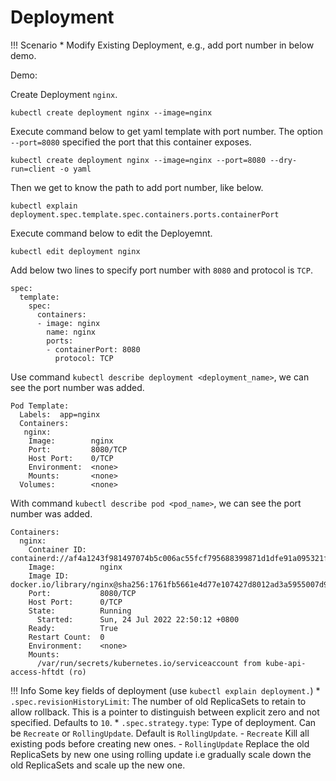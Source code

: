 # Deployment

!!! Scenario
    * Modify Existing Deployment, e.g., add port number in below demo.

Demo:

Create Deployment `nginx`.
```
kubectl create deployment nginx --image=nginx
```

Execute command below to get yaml template with port number.
The option `--port=8080` specified the port that this container exposes.
```
kubectl create deployment nginx --image=nginx --port=8080 --dry-run=client -o yaml
```

Then we get to know the path to add port number, like below.
```
kubectl explain deployment.spec.template.spec.containers.ports.containerPort
```

Execute command below to edit the Deployemnt.
```
kubectl edit deployment nginx
```
Add below two lines to specify port number with `8080` and protocol is `TCP`.
```
spec:
  template:
    spec:
      containers:
      - image: nginx
        name: nginx
        ports:
        - containerPort: 8080
          protocol: TCP
```


Use command `kubectl describe deployment <deployment_name>`, we can see the port number was added.
```
Pod Template:
  Labels:  app=nginx
  Containers:
   nginx:
    Image:        nginx
    Port:         8080/TCP
    Host Port:    0/TCP
    Environment:  <none>
    Mounts:       <none>
  Volumes:        <none>
```

With command `kubectl describe pod <pod_name>`, we can see the port number was added.
```
Containers:
  nginx:
    Container ID:   containerd://af4a1243f981497074b5c006ac55fcf795688399871d1dfe91a095321f5c91aa
    Image:          nginx
    Image ID:       docker.io/library/nginx@sha256:1761fb5661e4d77e107427d8012ad3a5955007d997e0f4a3d41acc9ff20467c7
    Port:           8080/TCP
    Host Port:      0/TCP
    State:          Running
      Started:      Sun, 24 Jul 2022 22:50:12 +0800
    Ready:          True
    Restart Count:  0
    Environment:    <none>
    Mounts:
      /var/run/secrets/kubernetes.io/serviceaccount from kube-api-access-hftdt (ro)
```


!!! Info
    Some key fields of deployment (use `kubectl explain deployment.`)
    * `.spec.revisionHistoryLimit`: The number of old ReplicaSets to retain to allow rollback. This is a pointer to distinguish between explicit zero and not specified. Defaults to `10`.
    * `.spec.strategy.type`: Type of deployment. Can be `Recreate` or `RollingUpdate`. Default is `RollingUpdate`.
        - `Recreate` Kill all existing pods before creating new ones.
        - `RollingUpdate` Replace the old ReplicaSets by new one using rolling update i.e gradually scale down the old ReplicaSets and scale up the new one.


